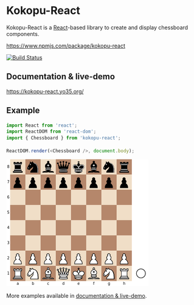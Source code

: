 Kokopu-React
============

Kokopu-React is a [React](https://reactjs.org/)-based library to create and display chessboard components.

https://www.npmjs.com/package/kokopu-react

[![Build Status](https://travis-ci.com/yo35/kokopu-react.svg?branch=master)](https://travis-ci.com/yo35/kokopu-react)



Documentation & live-demo
-------------------------

https://kokopu-react.yo35.org/



Example
-------

```javascript
import React from 'react';
import ReactDOM from 'react-dom';
import { Chessboard } from 'kokopu-react';

ReactDOM.render(<Chessboard />, document.body);
```

![Chessboard component](test/references/02_chessboard_simple/0.png)

More examples available in [documentation & live-demo](https://kokopu-react.yo35.org/).
